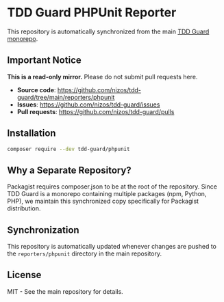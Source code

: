 # TDD Guard PHPUnit Reporter

This repository is automatically synchronized from the main [TDD Guard monorepo](https://github.com/nizos/tdd-guard).

## Important Notice

**This is a read-only mirror.** Please do not submit pull requests here.

- **Source code**: https://github.com/nizos/tdd-guard/tree/main/reporters/phpunit
- **Issues**: https://github.com/nizos/tdd-guard/issues
- **Pull requests**: https://github.com/nizos/tdd-guard/pulls

## Installation

```bash
composer require --dev tdd-guard/phpunit
```

## Why a Separate Repository?

Packagist requires composer.json to be at the root of the repository. Since TDD Guard is a monorepo containing multiple packages (npm, Python, PHP), we maintain this synchronized copy specifically for Packagist distribution.

## Synchronization

This repository is automatically updated whenever changes are pushed to the `reporters/phpunit` directory in the main repository.

## License

MIT - See the main repository for details.